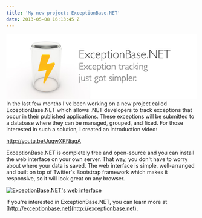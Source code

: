 ```yaml
---
title: 'My new project: ExceptionBase.NET'
date: 2013-05-08 16:13:45 Z
---
```


[![blog-banner](/uploads/2013/05/blog-banner.jpg)](/uploads/2013/05/blog-banner.jpg) In the last few months I've been working on a new project called ExceptionBase.NET which allows .NET developers to track exceptions that occur in their published applications. These exceptions will be submitted to a database where they can be managed, grouped, and fixed. For those interested in such a solution, I created an introduction video:

http://youtu.be/JuqwXKNiaqA

ExceptionBase.NET is completely free and open-source and you can install the web interface on your own server. That way, you don't have to worry about where your data is saved. The web interface is simple, well-arranged and built on top of Twitter's Bootstrap framework which makes it responsive, so it will look great on any browser.

[![ExceptionBase.NET's web interface](http://exceptionbase.net/wp-content/uploads/2013/04/manual-apps.jpg)](http://exceptionbase.net/wp-content/uploads/2013/04/manual-apps.jpg)

If you're interested in ExceptionBase.NET, you can learn more at [http://exceptionbase.net](http://exceptionbase.net).

